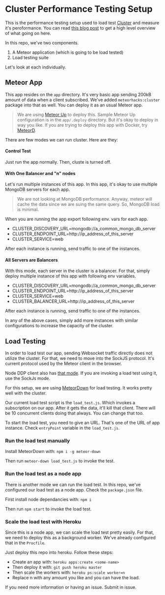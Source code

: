 # Cluster Performance Testing Setup

This is the performance testing setup used to load test [Cluster](https://github.com/meteorhacks/cluster) and measure it's peroformance. You can read [this blog post](https://github.com/meteorhacks/cluster-performance) to get a high level overview of what going on here.

In this repo, we've two components.

1. A Meteor application (which is going to be load tested)
2. Load testing suite

Let's look at each individually.

## Meteor App

This app resides on the `app` directory. It's very basic app sending 200kB amount of data when a client subscribed. We've added `meteorhacks:cluster` package into that as well. You can deploy it as an usual Meteor app. 

> We are using [Meteor Up](https://github.com/arunoda/meteor-up) to deploy this. Sample Meteor Up configuration is in the  `app/.deploy` directory. But it's okay to deploy in way you like.
> If you are trying to deploy this app with Docker, try [MeteorD](https://github.com/meteorhacks/meteord).
> 

There are few modes we can run cluster. Here are they:

#### Control Test

Just run the app normally. Then, cluste is turned off.

#### With One Balancer and "n" nodes

Let's run multiple instances of this app. In this app, it's okay to use multiple MongoDB servers for each app. 

> We are not looking at MongoDB performance. Anyway, meteor will cache the data since we are suing the same query. So, MongoDB load is minimal.

When you are running the app export following env. vars for each app.

* CLUSTER_DISCOVERY_URL=mongodb://a_common_mongo_db_server
* CLUSTER_ENDPOINT_URL=http://ip_address_of_this_server
* CLUSTER_SERVICE=web

After each instance is running, send traffic to one of the instances.

#### All Servers are Balancers

With this mode, each server in the cluster is a balancer. For that, simply deploy multiple instance of this app with following env variables.

* CLUSTER_DISCOVERY_URL=mongodb://a_common_mongo_db_server
* CLUSTER_ENDPOINT_URL=http://ip_address_of_this_server
* CLUSTER_SERVICE=web
* CLUSTER_BALANCER_URL=http://ip_address_of_this_server

After each instance is running, send traffic to one of the instances.

In any of the above cases, simply add more instances with similar configurations to increase the capacity of the cluster.

## Load Testing 

In order to load test our app, sending Websocket traffic directly does not utilize the cluster. For that, we need to move into the SockJS protocol. It's current protocol used by the Meteor client in the browser. 

Node DDP client also has [that mode](https://github.com/oortcloud/node-ddp-client#sockjs-mode). If you are invoking a load test using it, use the SockJs mode.

For this setup, we are using [MeteorDown](https://github.com/meteorhacks/meteor-down) for load testing. It works pretty well with the cluster.

Our current load test script is the `load_test.js`. Which invokes a subscription on our app. After it gets the data, it'll kill that client. There will be 10 concurrent clients doing that always. You can change that too.

To start the load test, you need to give an URL. That's one of the URL of app instance. Check `entryPoint` variable in the `load_test.js`.

### Run the load test manually

Install MeteorDown with: `npm i -g meteor-down`

Then run `meteor-down load_test.js` to invoke the test.

### Run the load test as a node app

There is another mode we can run the load test. In this repo, we've configured our load test as a node app. Check the `package.json` file. 

First install node dependancies with: `npm i`

Then run `npm start` to invoke the load test.

### Scale the load test with Heroku

Since this is a node app, we can scale the load test pretty easily. For that, we need to deploy this as a background worker. We've already configured that in the `Procfile`. 

Just deploy this repo into heroku. Follow these steps:

* Create an app with: `heroku apps:create <some-name>`
* Then deploy it with: `git push heroku master`
* Then scale the workers with: `heroku ps:scale worker=n`
* Replace n with any amount you like and you can have the load.

If you need more information or having an issue. Submit in issue.
